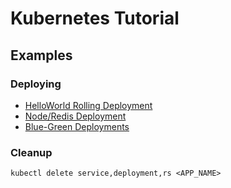 # Kubernetes Tutorial

## Examples

### Deploying
* [HelloWorld Rolling Deployment](examples/helloworld)
* [Node/Redis Deployment](examples/node-redis)
* [Blue-Green Deployments](examples/blue-green)

### Cleanup
```
kubectl delete service,deployment,rs <APP_NAME>
```
